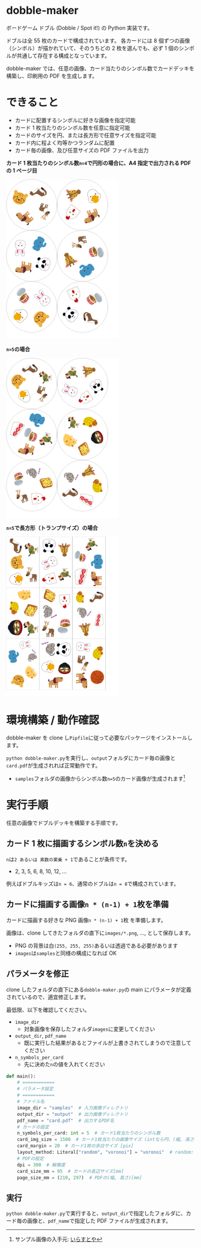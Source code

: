 # dobble-maker

ボードゲーム ドブル (Dobble / Spot it!) の Python 実装です。

ドブルは全 55 枚のカードで構成されています。
各カードには 8 個ずつの画像（シンボル）が描かれていて、そのうちどの 2 枚を選んでも、必ず 1 個のシンボルが共通して存在する構成となっています。

dobble-maker では、任意の画像、カード当たりのシンボル数でカードデッキを構築し、印刷用の PDF を生成します。

# できること

- カードに配置するシンボルに好きな画像を指定可能
- カード 1 枚当たりのシンボル数を任意に指定可能
- カードのサイズを円、または長方形で任意サイズを指定可能
- カード内に程よく均等かつランダムに配置
- カード毎の画像、及び任意サイズの PDF ファイルを出力

**カード 1 枚当たりのシンボル数`n=4`で円形の場合に、A4 指定で出力される PDF の 1 ページ目**

<img alt="n=4の場合" src=readme_images/card_4.png width=300px>

**`n=5`の場合**

<img alt="n=5の場合" src=readme_images/card_5.png width=300px>

**`n=5`で長方形（トランプサイズ）の場合**

<img alt="n=5かつトランプサイズの場合" src=readme_images/card_5_trump.png width=300px>

# 環境構築 / 動作確認

dobble-maker を clone し`Pipfile`に従って必要なパッケージをインストールします。

`python dobble-maker.py`を実行し、`output`フォルダにカード毎の画像と`card.pdf`が生成されれば正常動作です。

- `samples`フォルダの画像からシンボル数`n=5`のカード画像が生成されます[^sample_source]

[^sample_source]: サンプル画像の入手元: [いらすとや](https://www.irasutoya.com/)

# 実行手順

任意の画像でドブルデッキを構築する手順です。

## カード 1 枚に描画するシンボル数`n`を決める

`n`は`2 あるいは 素数の累乗 + 1`であることが条件です。

- 2, 3, 5, 6, 8, 10, 12, ...

例えばドブルキッズは`n = 6`、通常のドブルは`n = 8`で構成されています。

## カードに描画する画像`n * (n-1) + 1`枚を準備

カードに描画する好きな PNG 画像`n * (n-1) + 1`枚 を準備します。

画像は、clone してきたフォルダの直下に`images/*.png`, ..., として保存します。

- PNG の背景は白`(255, 255, 255)`あるいは透過である必要があります
- `images`は`samples`と同様の構成になれば OK

## パラメータを修正

clone したフォルダの直下にある`dobble-maker.py`の main にパラメータが定義されているので、適宜修正します。

最低限、以下を確認してください。

- `image_dir`
  - 対象画像を保存したフォルダ`images`に変更してください
- `output_dir`, `pdf_name`
  - 既に実行した結果があるとファイルが上書きされてしまうので注意してください
- `n_symbols_per_card`
  - 先に決めた`n`の値を入れてください

```python
def main():
    # ============
    # パラメータ設定
    # ============
    # ファイル名
    image_dir = "samples"  # 入力画像ディレクトリ
    output_dir = "output"  # 出力画像ディレクトリ
    pdf_name = "card.pdf"  # 出力するPDF名
    # カードの設定
    n_symbols_per_card: int = 5  # カード1枚当たりのシンボル数
    card_img_size = 1500  # カード1枚当たりの画像サイズ (intなら円、(幅, 高さ) なら矩形で作成) [pix]
    card_margin = 20  # カード1枚の余白サイズ [pix]
    layout_method: Literal["random", "voronoi"] = "voronoi"  # random: ランダム配置, voronoi: 重心ボロノイ分割に基づき配置
    # PDFの設定
    dpi = 300  # 解像度
    card_size_mm = 95  # カードの長辺サイズ[mm]
    page_size_mm = (210, 297)  # PDFの(幅, 高さ)[mm]
```

## 実行

`python dobble-maker.py`で実行すると、`output_dir`で指定したフォルダに、カード毎の画像と、`pdf_name`で指定した PDF ファイルが生成されます。
